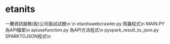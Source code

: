 # etanits
一騰資訊服務(股)公司面試試題\n
\n
etanitswebcrawler.py 爬蟲程式\n
MAIN.PY 為API檔案\n
apiusefunction.py 為API方法程式\n
pyspark_result_to_json.py SPARKTOJSON程式\n
